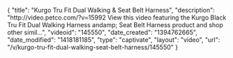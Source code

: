 {
    "title": "Kurgo Tru Fit Dual Walking & Seat Belt Harness",
    "description": "http:\/\/video.petco.com\/?v=15992 View this video featuring the Kurgo Black Tru Fit Dual Walking Harness andamp; Seat Belt Harness product and shop other simil...",
    "videoid": "145550",
    "date_created": "1394762665",
    "date_modified": "1418181185",
    "type": "captivate",
    "layout": "video",
    "url": "\/v\/kurgo-tru-fit-dual-walking-seat-belt-harness\/145550"
}